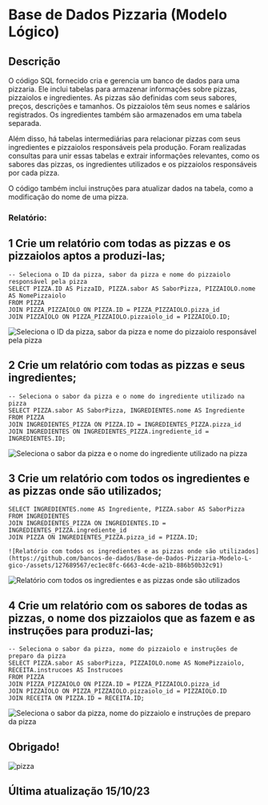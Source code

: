 # Base de Dados Pizzaria (Modelo Lógico)
## Descrição
O código SQL fornecido cria e gerencia um banco de dados para uma pizzaria. Ele inclui tabelas para armazenar informações sobre pizzas, pizzaiolos e ingredientes. As pizzas são definidas com seus sabores, preços, descrições e tamanhos. Os pizzaiolos têm seus nomes e salários registrados. Os ingredientes também são armazenados em uma tabela separada.

Além disso, há tabelas intermediárias para relacionar pizzas com seus ingredientes e pizzaiolos responsáveis pela produção. Foram realizadas consultas para unir essas tabelas e extrair informações relevantes, como os sabores das pizzas, os ingredientes utilizados e os pizzaiolos responsáveis por cada pizza.

O código também inclui instruções para atualizar dados na tabela, como a modificação do nome de uma pizza.

###  Relatório:

##  1 Crie um relatório com todas as pizzas e os pizzaiolos aptos a produzi-las;

    -- Seleciona o ID da pizza, sabor da pizza e nome do pizzaiolo responsável pela pizza
    SELECT PIZZA.ID AS PizzaID, PIZZA.sabor AS SaborPizza, PIZZAIOLO.nome AS NomePizzaiolo
    FROM PIZZA
    JOIN PIZZA_PIZZAIOLO ON PIZZA.ID = PIZZA_PIZZAIOLO.pizza_id
    JOIN PIZZAIOLO ON PIZZA_PIZZAIOLO.pizzaiolo_id = PIZZAIOLO.ID;



![Seleciona o ID da pizza, sabor da pizza e nome do pizzaiolo responsável pela pizza](https://github.com/bancos-de-dados/Base-de-Dados-Pizzaria-Modelo-L-gico-/assets/127689567/8a71f193-6044-47ea-a33d-b00e76c349b1)

##  2 Crie um relatório com todas as pizzas e seus ingredientes;

    -- Seleciona o sabor da pizza e o nome do ingrediente utilizado na pizza
    SELECT PIZZA.sabor AS SaborPizza, INGREDIENTES.nome AS Ingrediente
    FROM PIZZA
    JOIN INGREDIENTES_PIZZA ON PIZZA.ID = INGREDIENTES_PIZZA.pizza_id
    JOIN INGREDIENTES ON INGREDIENTES_PIZZA.ingrediente_id = INGREDIENTES.ID;

    
![Seleciona o sabor da pizza e o nome do ingrediente utilizado na pizza](https://github.com/bancos-de-dados/Base-de-Dados-Pizzaria-Modelo-L-gico-/assets/127689567/5597c5f2-680f-4495-9339-5abcc5b129b6)


##  3 Crie um relatório com todos os ingredientes e as pizzas onde são utilizados;

    SELECT INGREDIENTES.nome AS Ingrediente, PIZZA.sabor AS SaborPizza
    FROM INGREDIENTES
    JOIN INGREDIENTES_PIZZA ON INGREDIENTES.ID = INGREDIENTES_PIZZA.ingrediente_id
    JOIN PIZZA ON INGREDIENTES_PIZZA.pizza_id = PIZZA.ID;

    ![Relatório com todos os ingredientes e as pizzas onde são utilizados](https://github.com/bancos-de-dados/Base-de-Dados-Pizzaria-Modelo-L-gico-/assets/127689567/ec1ec8fc-6663-4cde-a21b-886b50b32c91)


![Relatório com todos os ingredientes e as pizzas onde são utilizados](https://github.com/bancos-de-dados/Base-de-Dados-Pizzaria-Modelo-L-gico-/assets/127689567/2dcf4d7c-0fc5-4291-ac11-cb80fe75bcee)


##  4 Crie um relatório com os sabores de todas as pizzas, o nome dos pizzaiolos que as fazem e as instruções para produzi-las;

    -- Seleciona o sabor da pizza, nome do pizzaiolo e instruções de preparo da pizza
    SELECT PIZZA.sabor AS saborPizza, PIZZAIOLO.nome AS NomePizzaiolo, RECEITA.instrucoes AS Instrucoes
    FROM PIZZA
    JOIN PIZZA_PIZZAIOLO ON PIZZA.ID = PIZZA_PIZZAIOLO.pizza_id
    JOIN PIZZAIOLO ON PIZZA_PIZZAIOLO.pizzaiolo_id = PIZZAIOLO.ID
    JOIN RECEITA ON PIZZA.ID = RECEITA.ID;

 ![Seleciona o sabor da pizza, nome do pizzaiolo e instruções de preparo da pizza](https://github.com/bancos-de-dados/Base-de-Dados-Pizzaria-Modelo-L-gico-/assets/127689567/bd8896b1-995c-4081-a1a2-e435c112f0ea)


## Obrigado!

![pizza](https://github.com/bancos-de-dados/Base-de-Dados-Pizzaria-Modelo-L-gico-/assets/127689567/1f6160e7-338f-4f5c-a203-46aec7b41074)


## Última atualização 15/10/23

